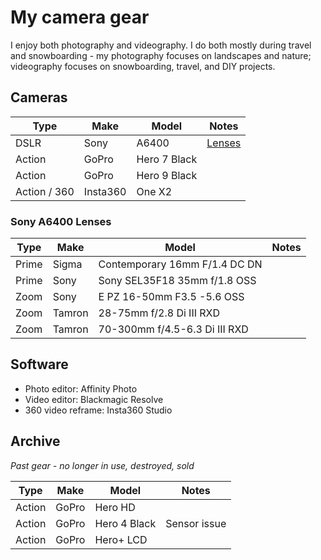 # My camera gear

I enjoy both photography and videography. I do both mostly during travel and snowboarding - 
my photography focuses on landscapes and nature; videography focuses on snowboarding, travel, and DIY projects.

## Cameras

| Type         | Make     | Model        | Notes                        |
|--------------|----------|--------------|------------------------------|
| DSLR         | Sony     | A6400        | [Lenses](#sony-a6400-lenses) |
| Action       | GoPro    | Hero 7 Black |                              |
| Action       | GoPro    | Hero 9 Black |                              |
| Action / 360 | Insta360 | One X2       |                              |

### Sony A6400 Lenses

| Type  | Make   | Model                         | Notes |
|-------|--------|-------------------------------|-------|
| Prime | Sigma  | Contemporary 16mm F/1.4 DC DN |       |
| Prime | Sony   | Sony SEL35F18 35mm f/1.8 OSS  |       |
| Zoom  | Sony   | E PZ 16-50mm F3.5 -5.6 OSS    |       |
| Zoom  | Tamron | 28-75mm f/2.8 Di III RXD      |       |
| Zoom  | Tamron | 70-300mm f/4.5-6.3 Di III RXD |       |

## Software

 - Photo editor: Affinity Photo
 - Video editor: Blackmagic Resolve
 - 360 video reframe: Insta360 Studio

## Archive

_Past gear - no longer in use, destroyed, sold_

| Type   | Make  | Model        | Notes        |
|--------|-------|--------------|--------------|
| Action | GoPro | Hero HD      |              |
| Action | GoPro | Hero 4 Black | Sensor issue |
| Action | GoPro | Hero+ LCD    |              |
